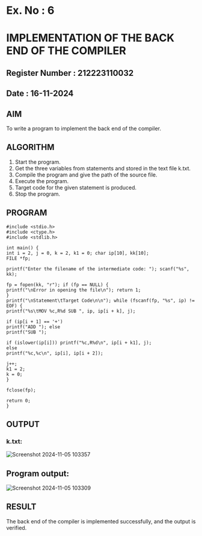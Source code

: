 # Ex. No : 6	
# IMPLEMENTATION OF THE BACK END OF THE COMPILER 
## Register Number : 212223110032
## Date : 16-11-2024

## AIM   
To write a program to implement the back end of the compiler.

## ALGORITHM
1.	Start the program.
2.	Get the three variables from statements and stored in the text file k.txt.
3.	Compile the program and give the path of the source file.
4.	Execute the program.
5.	Target code for the given statement is produced.
6.	Stop the program.

## PROGRAM
``` 
#include <stdio.h>
#include <ctype.h>
#include <stdlib.h>

int main() {
int i = 2, j = 0, k = 2, k1 = 0; char ip[10], kk[10];
FILE *fp;

printf("Enter the filename of the intermediate code: "); scanf("%s", kk);

fp = fopen(kk, "r"); if (fp == NULL) {
printf("\nError in opening the file\n"); return 1;
}
printf("\nStatement\tTarget Code\n\n"); while (fscanf(fp, "%s", ip) != EOF) {
printf("%s\tMOV %c,R%d SUB ", ip, ip[i + k], j);

if (ip[i + 1] == '+')
printf("ADD "); else
printf("SUB ");

if (islower(ip[i])) printf("%c,R%d\n", ip[i + k1], j);
else
printf("%c,%c\n", ip[i], ip[i + 2]);

j++;
k1 = 2;
k = 0;
}

fclose(fp);

return 0;
}

```

## OUTPUT 
### k.txt:
![Screenshot 2024-11-05 103357](https://github.com/user-attachments/assets/3db41e24-59a7-42e0-b1e9-8e60ba10f8e1)
## Program output:
![Screenshot 2024-11-05 103309](https://github.com/user-attachments/assets/494ad431-de2f-4608-8481-5d6880e40ed1)
## RESULT
The back end of the compiler is implemented successfully, and the output is verified.
